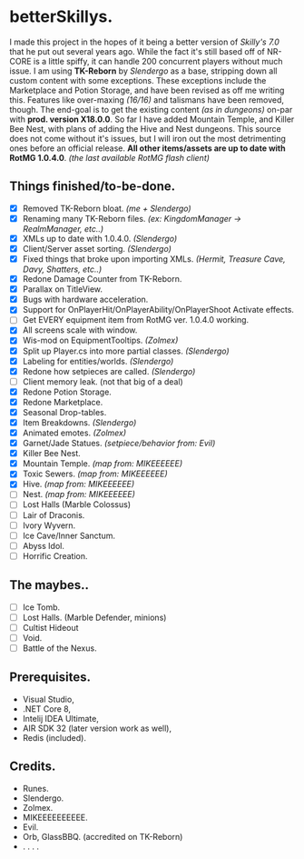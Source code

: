# betterSkillys.
I made this project in the hopes of it being a better version of *Skilly's 7.0* that he put out several years ago. While the fact it's still based off of NR-CORE is a little spiffy, it can handle 200 concurrent players without much issue. I am using **TK-Reborn** by *Slendergo* as a base, stripping down all custom content with some exceptions. These exceptions include the Marketplace and Potion Storage, and have been revised as off me writing this. Features like over-maxing *(16/16)* and talismans have been removed, though. The end-goal is to get the existing content *(as in dungeons)* on-par with **prod. version X18.0.0**. So far I have added Mountain Temple, and Killer Bee Nest, with plans of adding the Hive and Nest dungeons. This source does not come without it's issues, but I will iron out the most detrimenting ones before an official release. **All other items/assets are up to date with RotMG 1.0.4.0**. *(the last available RotMG flash client)*

## Things finished/to-be-done.
- [x] Removed TK-Reborn bloat. *(me + Slendergo)*
- [x] Renaming many TK-Reborn files. *(ex: KingdomManager -> RealmManager, etc..)*
- [x] XMLs up to date with 1.0.4.0. *(Slendergo)*
- [x] Client/Server asset sorting. *(Slendergo)*
- [x] Fixed things that broke upon importing XMLs. *(Hermit, Treasure Cave, Davy, Shatters, etc..)*
- [x] Redone Damage Counter from TK-Reborn.
- [x] Parallax on TitleView.
- [x] Bugs with hardware acceleration.
- [x] Support for OnPlayerHit/OnPlayerAbility/OnPlayerShoot Activate effects.
- [ ] Get EVERY equipment item from RotMG ver. 1.0.4.0 working.
- [x] All screens scale with window.
- [x] Wis-mod on EquipmentTooltips. *(Zolmex)*
- [x] Split up Player.cs into more partial classes. *(Slendergo)*
- [x] Labeling for entities/worlds. *(Slendergo)*
- [x] Redone how setpieces are called. *(Slendergo)*
- [ ] Client memory leak. (not that big of a deal)
- [x] Redone Potion Storage.
- [x] Redone Marketplace.
- [x] Seasonal Drop-tables.
- [x] Item Breakdowns. *(Slendergo)*
- [x] Animated emotes. *(Zolmex)*
- [x] Garnet/Jade Statues. *(setpiece/behavior from: Evil)*
- [x] Killer Bee Nest. 
- [x] Mountain Temple. *(map from: MIKEEEEEE)*
- [x] Toxic Sewers. *(map from: MIKEEEEEE)*
- [x] Hive. *(map from: MIKEEEEEE)*
- [ ] Nest. *(map from: MIKEEEEEE)*
- [ ] Lost Halls (Marble Colossus)
- [ ] Lair of Draconis.
- [ ] Ivory Wyvern.
- [ ] Ice Cave/Inner Sanctum.
- [ ] Abyss Idol.
- [ ] Horrific Creation.

## The maybes..
- [ ] Ice Tomb.
- [ ] Lost Halls. (Marble Defender, minions)
- [ ] Cultist Hideout
- [ ] Void.
- [ ] Battle of the Nexus.

## Prerequisites.
- Visual Studio,
- .NET Core 8,
- Intelij IDEA Ultimate,
- AIR SDK 32 (later version work as well),
- Redis (included).

## Credits.
- Runes.
- Slendergo.
- Zolmex.
- MIKEEEEEEEEEE.
- Evil.
- Orb, GlassBBQ. (accredited on TK-Reborn)
- . . . .
